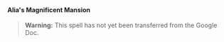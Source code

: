 #### Alia's Magnificent Mansion
<!-- previously "Magnificent Mansion" -->

> **Warning:**
> This spell has not yet been transferred from the Google Doc.
